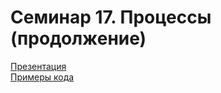 # Семинар 17. Процессы (продолжение)

[Презентация](https://dbeliakov.github.io/hse-os-2019/seminars/17/slides/)  
[Примеры кода](code)
